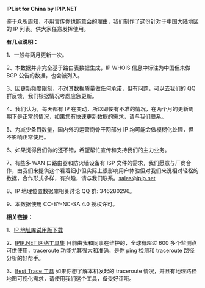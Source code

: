 **IPList for China by IPIP.NET**

鉴于众所周知，不用言传你也能意会的理由，我们制作了这份针对于中国大陆地区的 IP 列表。供大家任意发挥使用。

**有几点说明：**

1、一般每两月更新一次。

2、本数据并非完全基于路由表数据生成，IP WHOIS 信息中标注为中国但未做 BGP 公告的数据，也会被列入。

3、因更新频度限制，不对其数据质量做任何承诺，但有问题，可以去我们的 QQ 群反馈，我们根据情况考虑应急更新。

4、我们认为，每天都有 IP 在变动，所以即使有不准的情况，在两个月的更新周期下是正常的情况，如果您有快速更新数据的需求，请与我们联系。

5、为减少条目数量，国内外的运营商骨干网部分 IP 均可能会做模糊化处理，但不影响正常使用。

6、如果觉得我们做的还不错，希望帮忙宣传和支持我们的主力业务。

7、有些多 WAN 口路由器和防火墙设备有 ISP 文件的需求，我们愿意与厂商合作，由我们来提供这个看着细小但实际上很影响用户体验但对我们来说相对轻松的数据，合作形式多样，有兴趣，请与我们联系。sales@ipip.net

8、IP 地理位置数据库相关讨论 QQ 群: 346280296。

9、本数据使用 CC-BY-NC-SA 4.0 授权许可。

**相关链接：**

1、[IP 地址库试用版下载](https://www.ipip.net/ipdb.html "IPIP.NET IP 归属地数据库")

2、[IPIP.NET 网络工具集](https://tools.ipip.net/traceroute.php "IPIP.NET 网络工具集") 目前由我和同事在维护的，全球有超过 600 多个监测点可供使用，traceroute 功能尤其强大和准确，是你 ping 检测和 traceroute 路径分析的好帮手。

3、[Best Trace 工具](https://www.ipip.net/download.html#ip_trace "Best Trace 工具") 如果你想了解本机发起的 traceroute 情况，并且有地理路径地图可视化需求，请使用我们这个工具，备受好评哦。